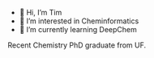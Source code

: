 - 👋 Hi, I’m Tim
- 👀 I’m interested in Cheminformatics
- 🌱 I’m currently learning DeepChem

Recent Chemistry PhD graduate from UF.

<!---
tdunn1/tdunn1 is a ✨ special ✨ repository because its `README.md` (this file) appears on your GitHub profile.
You can click the Preview link to take a look at your changes.
--->

